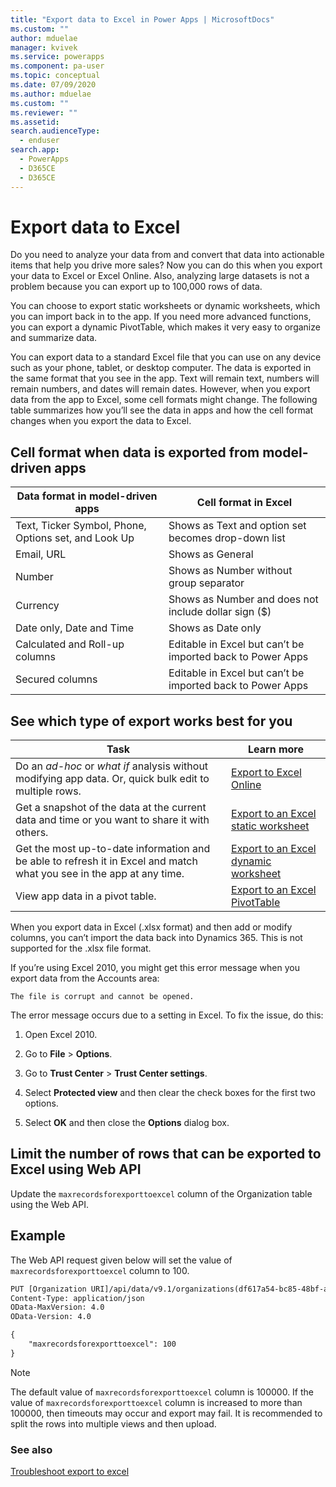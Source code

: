 ```yaml
---
title: "Export data to Excel in Power Apps | MicrosoftDocs"
ms.custom: ""
author: mduelae
manager: kvivek
ms.service: powerapps
ms.component: pa-user
ms.topic: conceptual
ms.date: 07/09/2020
ms.author: mduelae
ms.custom: ""
ms.reviewer: ""
ms.assetid: 
search.audienceType: 
  - enduser
search.app: 
  - PowerApps
  - D365CE
  - D365CE
---
```

# Export data to Excel

Do you need to analyze your data from and convert that data into actionable items that help you drive more sales? Now you can do this when you export your data to Excel or Excel Online. Also, analyzing large datasets is not a problem because you can export up to 100,000 rows of data.
  
You can choose to export static worksheets or dynamic worksheets, which you can import back in to the app. If you need more advanced functions, you can export a dynamic PivotTable, which makes it very easy to organize and summarize data.  
  
You can export data to a standard Excel file that you can use on any device such as your phone, tablet, or desktop computer. The data is exported in the same format that you see in the app. Text will remain text, numbers will remain numbers, and dates will remain dates. However, when you export data from the app to Excel, some cell formats might change. The following table summarizes how you’ll see the data in apps and how the cell format changes when you export the data to Excel.  
  
## Cell format when data is exported from model-driven apps
  
| Data format in model-driven apps |                                            Cell format in Excel                                             |
|----------------------------------------------------------------------------|-----------------------------------------------------------------------------------------------------------------------------------------------------------------|
|            Text, Ticker Symbol, Phone, Options set, and Look Up            |                                                       Shows as Text and option set becomes drop-down list                                                       |
|                                 Email, URL                                 |                                                                        Shows as General                                                                         |
|                                   Number                                   |                                                             Shows as Number without group separator                                                             |
|                                  Currency                                  |                                                         Shows as Number and does not include dollar sign ($)                                                         |
|                          Date only, Date and Time                          |                                                                       Shows as Date only                                                                        |
|                       Calculated and Roll-up columns                        | Editable in Excel but can’t be imported back to Power Apps |
|                               Secured columns                               | Editable in Excel but can’t be imported back to Power Apps |
  
## See which type of export works best for you  
  
|                                                                                                               Task                                                                                                                |                                              Learn more                                               |
|-----------------------------------------------------------------------------------------------------------------------------------------------------------------------------------------------------------------------------------|-------------------------------------------------------------------------------------------------------|
|   Do an *ad-hoc* or *what if* analysis without modifying app data. Or, quick bulk edit to multiple rows.   | [Export to Excel Online](export-to-excel-online.md) |
|                                                                   Get a snapshot of the data at the current data and time or you want to share it with others.                                                                    |           [Export to an Excel static worksheet](export-excel-static-worksheet.md)           |
| Get the most up-to-date information and be able to refresh it in Excel and match what you see in the app at any time. |          [Export to an Excel dynamic worksheet](export-excel-dynamic-worksheet.md)          |
|                                                                      View app data in a pivot table.                                                                      |                 [Export to an Excel PivotTable](export-excel-pivottable.md)                 |



When you export data in Excel (.xlsx format) and then add or modify columns, you can’t import the data back into Dynamics 365. This is not supported for the .xlsx file format.  
  
If you’re using Excel 2010, you might get this error message when you export data from the Accounts area: 
 
`The file is corrupt and cannot be opened.`  
  
The error message occurs due to a setting in Excel. To fix the issue, do this:  
  
1. Open Excel 2010.  
  
2. Go to **File** > **Options**.  
  
3. Go to **Trust Center** > **Trust Center settings**.  
  
4. Select **Protected view** and then clear the check boxes for the first two options.  
  
5. Select **OK** and then close the **Options** dialog box.  

## Limit the number of rows that can be exported to Excel using Web API

Update the `maxrecordsforexporttoexcel` column of the Organization table using the Web API.

## Example

The Web API request given below will set the value of `maxrecordsforexporttoexcel` column to 100.

```html
PUT [Organization URI]/api/data/v9.1/organizations(df617a54-bc85-48bf-a4f2-3c4208a405e1)
Content-Type: application/json  
OData-MaxVersion: 4.0  
OData-Version: 4.0 

{
    "maxrecordsforexporttoexcel": 100
}
```

> [!NOTE]
> The default value of `maxrecordsforexporttoexcel` column is 100000. If the value of `maxrecordsforexporttoexcel` column is increased to more than 100000, then timeouts may occur and export may fail. It is recommended to split the rows into multiple views and then upload.

### See also

[Troubleshoot export to excel](ts-export-to-excel.md)  
